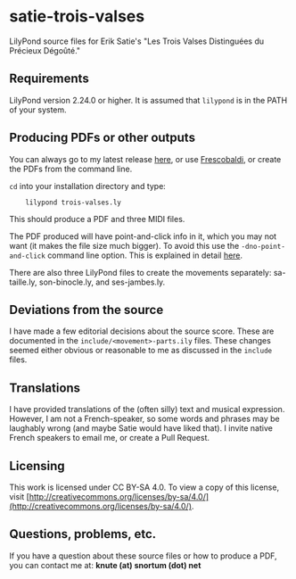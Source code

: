 # satie-trois-valses
LilyPond source files for Erik Satie's "Les Trois Valses Distinguées du Précieux Dégoûté."

## Requirements
LilyPond version 2.24.0 or higher.  It is assumed that `lilypond` is in the PATH of your system.

## Producing PDFs or other outputs
You can always go to my latest release [here](https://github.com/ksnortum/satie-trois-valses/releases/latest), or use [Frescobaldi](https://www.frescobaldi.org/), or create the PDFs from the command line.

`cd` into your installation directory and type:

        lilypond trois-valses.ly

This should produce a PDF and three MIDI files.

The PDF produced will have point-and-click info in it, which you may not want (it makes the file size much bigger).  To avoid this use the `-dno-point-and-click` command line option.  This is explained in detail [here](https://lilypond.org/doc/v2.24/Documentation/usage/command_002dline-usage).

There are also three LilyPond files to create the movements separately: sa-taille.ly, son-binocle.ly, and ses-jambes.ly.

## Deviations from the source
I have made a few editorial decisions about the source score.  These are documented in the `include/<movement>-parts.ily` files.  These changes seemed either obvious or reasonable to me as discussed in the `include` files.

## Translations
I have provided translations of the (often silly) text and musical expression.  However, I am not a French-speaker, so some words and phrases may be laughably wrong (and maybe Satie would have liked that).  I invite native French speakers to email me, or create a Pull Request.

## Licensing
This work is licensed under CC BY-SA 4.0. To view a copy of this license, visit [http://creativecommons.org/licenses/by-sa/4.0/](http://creativecommons.org/licenses/by-sa/4.0/).

## Questions, problems, etc.
If you have a question about these source files or how to produce a PDF, you can contact me at: **knute (at) snortum (dot) net**